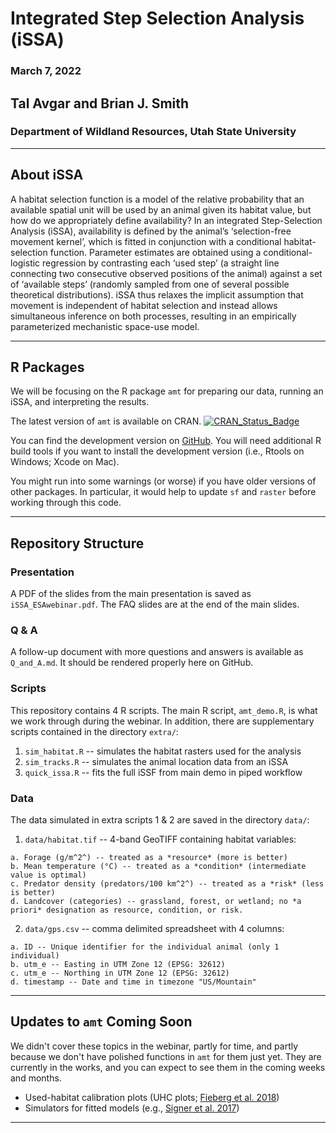 # Integrated Step Selection Analysis (iSSA)

### March 7, 2022

## Tal Avgar and Brian J. Smith

### Department of Wildland Resources, Utah State University

---

## About iSSA

A habitat selection function is a model of the relative probability that an available spatial unit will be used by an animal given its habitat value, but how do we appropriately define availability? In an integrated Step-Selection Analysis (iSSA), availability is defined by the animal’s ‘selection-free movement kernel’, which is fitted in conjunction with a conditional habitat-selection function. Parameter estimates are obtained using a conditional-logistic regression by contrasting each ‘used step’ (a straight line connecting two consecutive observed positions of the animal) against a set of ‘available steps’ (randomly sampled from one of several possible theoretical distributions). iSSA thus relaxes the implicit assumption that movement is independent of habitat selection and instead allows simultaneous inference on both processes, resulting in an empirically parameterized mechanistic space-use model.

---

## R Packages

We will be focusing on the R package `amt` for preparing our data, running an iSSA, and interpreting the results.

The latest version of `amt` is available on CRAN. [![CRAN\_Status\_Badge](http://www.r-pkg.org/badges/version/amt)](https://cran.r-project.org/package=amt) 

You can find the development version on [GitHub](https://github.com/jmsigner/amt). You will need additional R build tools if you want to install the development version (i.e., Rtools on Windows; Xcode on Mac).

You might run into some warnings (or worse) if you have older versions of other packages. In particular, it would help to update `sf` and `raster` before working through this code.

---

## Repository Structure

### Presentation

A PDF of the slides from the main presentation is saved as `iSSA_ESAwebinar.pdf`. The FAQ slides are at the end of the main slides.

### Q & A

A follow-up document with more questions and answers is available as `Q_and_A.md`. It should be rendered properly here on GitHub.

### Scripts

This repository contains 4 R scripts. The main R script, `amt_demo.R`, is what we work through during the webinar. In addition, there are supplementary scripts contained in the directory `extra/`:

  1. `sim_habitat.R` -- simulates the habitat rasters used for the analysis
  2. `sim_tracks.R` -- simulates the animal location data from an iSSA
  3. `quick_issa.R` -- fits the full iSSF from main demo in piped workflow
  
### Data

The data simulated in extra scripts 1 & 2 are saved in the directory `data/`:

  1. `data/habitat.tif` -- 4-band GeoTIFF containing habitat variables: 
  
    a. Forage (g/m^2^) -- treated as a *resource* (more is better)
    b. Mean temperature (°C) -- treated as a *condition* (intermediate value is optimal)
    c. Predator density (predators/100 km^2^) -- treated as a *risk* (less is better)
    d. Landcover (categories) -- grassland, forest, or wetland; no *a priori* designation as resource, condition, or risk. 
    
  2. `data/gps.csv` -- comma delimited spreadsheet with 4 columns:
  
    a. ID -- Unique identifier for the individual animal (only 1 individual)
    b. utm_e -- Easting in UTM Zone 12 (EPSG: 32612)
    c. utm_e -- Northing in UTM Zone 12 (EPSG: 32612)
    d. timestamp -- Date and time in timezone "US/Mountain"
    
---

## Updates to `amt` Coming Soon
We didn't cover these topics in the webinar, partly for time, and partly because we don't have polished functions in `amt` for them just yet. They are currently in the works, and you can expect to see them in the coming weeks and months.

  * Used-habitat calibration plots (UHC plots; [Fieberg et al. 2018](https://doi.org/10.1111/ecog.03123))
  * Simulators for fitted models (e.g., [Signer et al. 2017](https://doi.org/10.1002/ecs2.1771))
  
---
